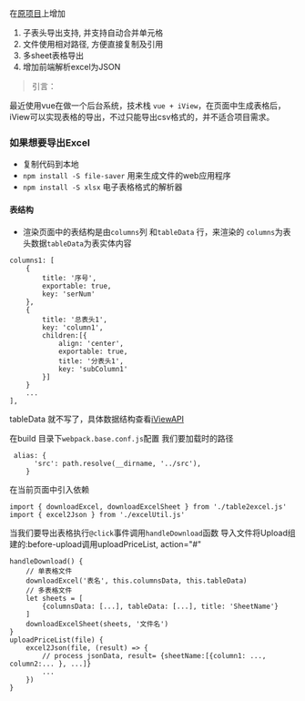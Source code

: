 在[原项目](https://github.com/han6054/export-excel)上增加
1. 子表头导出支持, 并支持自动合并单元格
2. 文件使用相对路径, 方便直接复制及引用
3. 多sheet表格导出
4. 增加前端解析excel为JSON

> 引言：

最近使用vue在做一个后台系统，技术栈 `vue + iView`，在页面中生成表格后，
iView可以实现表格的导出，不过只能导出csv格式的，并不适合项目需求。

### 如果想要导出Excel
- 复制代码到本地
- `npm install -S file-saver` 用来生成文件的web应用程序
- `npm install -S xlsx` 电子表格格式的解析器
#### 表结构
- 渲染页面中的表结构是由`columns`列 和`tableData` 行，来渲染的 `columns`为表头数据`tableData`为表实体内容
```
columns1: [
    {
        title: '序号',
        exportable: true,
        key: 'serNum'
    },
    {
        title: '总表头1',
        key: 'column1',
        children:[{
            align: 'center',
            exportable: true,
            title: '分表头1',
            key: 'subColumn1'
        }]
    }
    ...
],
```
tableData 就不写了，具体数据结构查看[iViewAPI](https://www.iviewui.com/components/table)

在build 目录下`webpack.base.conf.js`配置 我们要加载时的路径
```
 alias: {
      'src': path.resolve(__dirname, '../src'),
    }
```
在当前页面中引入依赖
```
import { downloadExcel, downloadExcelSheet } from './table2excel.js'
import { excel2Json } from './excelUtil.js'
```

当我们要导出表格执行`@click`事件调用`handleDownload`函数
导入文件将Upload组建的:before-upload调用uploadPriceList, action="#"
```
handleDownload() {
    // 单表格文件
    downloadExcel('表名', this.columnsData, this.tableData)
    // 多表格文件
    let sheets = [
        {columnsData: [...], tableData: [...], title: 'SheetName'}
    ]
    downloadExcelSheet(sheets, '文件名')
}
uploadPriceList(file) {
    excel2Json(file, (result) => {
        // process jsonData, result= {sheetName:[{column1: ..., column2:... }, ...]}
        ...
    })
}
